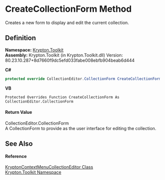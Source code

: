 # CreateCollectionForm Method


Creates a new form to display and edit the current collection.



## Definition
**Namespace:** <a href="79d2eac2-21f4-54ff-7552-b20c33c30600.md">Krypton.Toolkit</a>  
**Assembly:** Krypton.Toolkit (in Krypton.Toolkit.dll) Version: 80.23.10.287+8d7660f9dc5efd033fabe008ebfb904beab6d444

**C#**
``` C#
protected override CollectionEditor.CollectionForm CreateCollectionForm()
```
**VB**
``` VB
Protected Overrides Function CreateCollectionForm As CollectionEditor.CollectionForm
```



#### Return Value
CollectionEditor.CollectionForm  
A CollectionForm to provide as the user interface for editing the collection.

## See Also


#### Reference
<a href="cde2f6b7-ced5-0340-290e-c3ee3aee8fa9.md">KryptonContextMenuCollectionEditor Class</a>  
<a href="79d2eac2-21f4-54ff-7552-b20c33c30600.md">Krypton.Toolkit Namespace</a>  
